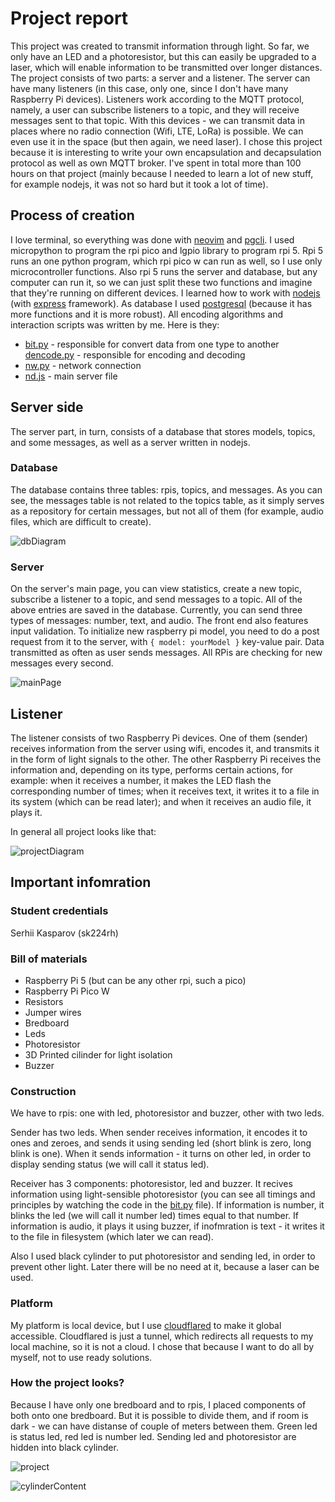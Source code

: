 # Project report

This project was created to transmit information through light. So far, we only have an LED and a photoresistor, but this can easily be upgraded to a laser, which will enable information to be transmitted over longer distances. The project consists of two parts: a server and a listener. The server can have many listeners (in this case, only one, since I don't have many Raspberry Pi devices). Listeners work according to the MQTT protocol, namely, a user can subscribe listeners to a topic, and they will receive messages sent to that topic. With this devices - we can transmit data in places where no radio connection (Wifi, LTE, LoRa) is possible. We can even use it in the space (but then again, we need laser). I chose this project because it is interesting to write your own encapsulation and decapsulation protocol as well as own MQTT broker. I've spent in total more than 100 hours on that project (mainly because I needed to learn a lot of new stuff, for example nodejs, it was not so hard but it took a lot of time).

## Process of creation

I love terminal, so everything was done with [neovim](https://github.com/neovim/neovim) and [pgcli](https://www.pgcli.com). I used micropython to program the rpi pico and lgpio library to program rpi 5. Rpi 5 runs an one python program, which rpi pico w can run as well, so I use only microcontroller functions. Also rpi 5 runs the server and database, but any computer can run it, so we can just split these two functions and imagine that they're running on different devices. I learned how to work with [nodejs](https://nodejs.org/en) (with [express](https://expressjs.com) framework). As database I used [postgresql](https://www.postgresql.org) (because it has more functions and it is more robust). All encoding algorithms and interaction scripts was written by me. Here is they:

* [bit.py](./py/bit.py) - responsible for convert data from one type to another [dencode.py](./py/dencode.py) - responsible for encoding and decoding
* [nw.py](./py/nw.py) - network connection
* [nd.js](./js/nd.js) - main server file


## Server side

The server part, in turn, consists of a database that stores models, topics, and some messages, as well as a server written in nodejs.

### Database

The database contains three tables: rpis, topics, and messages. As you can see, the messages table is not related to the topics table, as it simply serves as a repository for certain messages, but not all of them (for example, audio files, which are difficult to create).

![dbDiagram](./pictures/dbDiagram.png)

### Server

On the server's main page, you can view statistics, create a new topic, subscribe a listener to a topic, and send messages to a topic. All of the above entries are saved in the database. Currently, you can send three types of messages: number, text, and audio. The front end also features input validation. To initialize new raspberry pi model, you need to do a post request from it to the server, with `{ model: yourModel }` key-value pair. Data transmitted as often as user sends messages. All RPis are checking for new messages every second.

![mainPage](./pictures/mainPage.png)


## Listener

The listener consists of two Raspberry Pi devices. One of them (sender) receives information from the server using wifi, encodes it, and transmits it in the form of light signals to the other. The other Raspberry Pi receives the information and, depending on its type, performs certain actions, for example: when it receives a number, it makes the LED flash the corresponding number of times; when it receives text, it writes it to a file in its system (which can be read later); and when it receives an audio file, it plays it.

In general all project looks like that:

![projectDiagram](./pictures/projectDiagram.svg)

## Important infomration


### Student credentials

Serhii Kasparov (sk224rh)

### Bill of materials

* Raspberry Pi 5 (but can be any other rpi, such a pico)
* Raspberry Pi Pico W
* Resistors
* Jumper wires
* Bredboard
* Leds
* Photoresistor
* 3D Printed cilinder for light isolation
* Buzzer

### Construction

We have to rpis: one with led, photoresistor and buzzer, other with two leds.

Sender has two leds. When sender receives information, it encodes it to ones and zeroes, and sends it using sending led (short blink is zero, long blink is one). When it sends information - it turns on other led, in order to display sending status (we will call it status led).

Receiver has 3 components: photoresistor, led and buzzer. It recives information using light-sensible photoresistor (you can see all timings and principles by watching the code in the [bit.py](./py/bit.py) file). If information is number, it blinks the led (we will call it number led) times equal to that number. If information is audio, it plays it using buzzer, if inofmration is text - it writes it to the file in filesystem (which later we can read).

Also I used black cylinder to put photoresistor and sending led, in order to prevent other light. Later there will be no need at it, because a laser can be used.

### Platform

My platform is local device, but I use [cloudflared](https://github.com/cloudflare/cloudflared) to make it global accessible. Cloudflared is just a tunnel, which redirects all requests to my local machine, so it is not a cloud. I chose that because I want to do all by myself, not to use ready solutions.

### How the project looks?

Because I have only one bredboard and to rpis, I placed components of both onto one bredboard. But it is possible to divide them, and if room is dark - we can have distanse of couple of meters between them. Green led is status led, red led is number led. Sending led and photoresistor are hidden into black cylinder.

![project](./pictures/project.jpg)

![cylinderContent](./pictures/cylinderContent.jpg)
